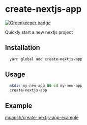 # create-nextjs-app

[![Greenkeeper badge](https://badges.greenkeeper.io/mcansh/create-nextjs-app.svg)](https://greenkeeper.io/)

Quickly start a new nextjs project

## Installation
```bash
  yarn global add create-nextjs-app
```

## Usage

```bash
  mkdir my-new-app && cd my-new-app
  create-nextjs-app
```

## Example
[mcansh/create-nextjs-app-example](https://github.com/mcansh/create-nextjs-app-example)
